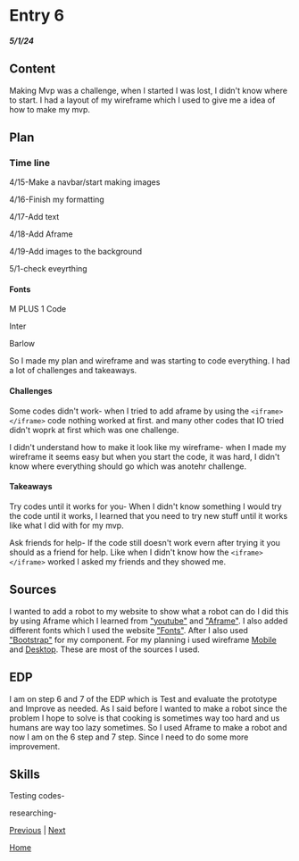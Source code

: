 # Entry 6
##### 5/1/24

## Content 
Making Mvp was a challenge, when I started I was lost, I didn't know where to start. I had a layout of my wireframe which I used to give me a idea of how to make my mvp. 

## Plan
### Time line

4/15-Make a navbar/start making images

4/16-Finish my formatting

4/17-Add text

4/18-Add Aframe

4/19-Add images to the background

5/1-check eveyrthing

#### Fonts 

M PLUS 1 Code

Inter

Barlow

So I made my plan and wireframe and was starting to code everything. I had a lot of challenges and takeaways.

#### Challenges

Some codes didn't work- when I tried to add aframe by using the ````<iframe></iframe>```` code nothing worked at first. and many other codes that IO tried didn't woprk at first which was one challenge.


I didn't understand how to make it look like my wireframe- when I made my wireframe it seems easy but when you start the code, it was hard, I didn't know where everything should go which was anotehr challenge.


#### Takeaways


Try codes until it works for you- When I didn't know something I would try the code until it works, I learned that you need to try new stuff until it works like what I did with for my mvp.

Ask friends for help- If the code still doesn't work evern after trying it you should as a friend for help. Like when I didn't know how the  ````<iframe></iframe>```` worked I asked my friends and they showed me.





## Sources
I wanted to add a robot to my website to show what a robot can do I did this by using Aframe which I learned from ["youtube"](https://www.youtube.com/watch?v=K4LEMBjaV9E&list=PL8MkBHej75fJD-HveDzm4xKrciC5VfYuV&index=6) and ["Aframe"](https://aframe.io/docs/1.5.0/introduction/javascript-events-dom-apis.html). I also added different fonts which I used the website ["Fonts"](https://fonts.google.com/). After I also used ["Bootstrap"](https://getbootstrap.com/docs/5.3/getting-started/download/) for my component. For my planning i used wireframe [Mobile](https://wireframe.cc/qa15Ss) and [Desktop](https://wireframe.cc/4EpUoN). These are most of the sources I used.


## EDP

I am on step 6 and 7 of the EDP which is Test and evaluate the prototype and Improve as needed. As I said before I wanted to make a robot since the problem I hope to solve is that cooking is sometimes way too hard and us humans are way too lazy sometimes. So I used Aframe to make a robot and now I am on the 6 step and 7 step. Since I need to do some more improvement.


## Skills 

Testing codes-

researching-

[Previous](entry02.md) | [Next](entry04.md)

[Home](../README.md)






